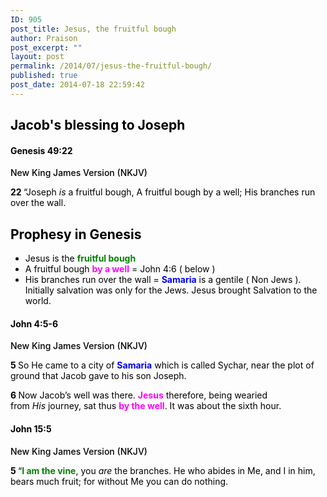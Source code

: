 ```yaml
---
ID: 905
post_title: Jesus, the fruitful bough
author: Praison
post_excerpt: ""
layout: post
permalink: /2014/07/jesus-the-fruitful-bough/
published: true
post_date: 2014-07-18 22:59:42
---
```

<h2 class="passage-display" style="font-weight: 500; color: #000000;"><strong>Jacob's blessing to Joseph</strong></h2>
<h4 class="passage-display" style="font-weight: 500; color: #000000;"><strong><span class="passage-display-bcv">Genesis 49:22</span></strong></h4>
<p class="passage-display" style="font-weight: 500; color: #000000;"><span class="passage-display-version">New King James Version (NKJV)</span></p>

<div class="poetry top-1" style="color: #000000;">
<p class="line"><span id="en-NKJV-1496" class="text Gen-49-22"><span class="versenum" style="font-weight: bold;">22 </span>“Joseph <i>is</i> a fruitful bough,</span>
<span class="text Gen-49-22">A fruitful bough by a well;</span>
<span class="text Gen-49-22">His branches run over the wall.</span></p>

<h2 class="line">Prophesy in Genesis</h2>
<ul>
	<li>Jesus is the <strong><span style="color: #008000;">fruitful bough</span></strong></li>
	<li>A fruitful bough <span style="color: #ff00ff;"><strong>by a well</strong></span> = John 4:6 ( below )</li>
	<li>His branches run over the wall = <span style="color: #0000ff;"><strong>Samaria</strong></span> is a gentile ( Non Jews ). Initially salvation was only for the Jews. Jesus brought Salvation to the world.</li>
</ul>
<h4 class="passage-display" style="font-weight: 500;"><strong><span class="passage-display-bcv">John 4:5-6</span></strong></h4>
<p class="passage-display" style="font-weight: 500;"><span class="passage-display-version">New King James Version (NKJV)</span></p>
<span id="en-NKJV-26162" class="text John-4-5"><span class="versenum" style="font-weight: bold;">5 </span>So He came to a city of <span style="color: #0000ff;"><strong>Samaria</strong></span> which is called Sychar, near the plot of ground that Jacob gave to his son Joseph. </span>

<span id="en-NKJV-26163" class="text John-4-6"><span class="versenum" style="font-weight: bold;">6 </span>Now Jacob’s well was there. <span style="color: #ff00ff;"><strong>Jesus</strong></span> therefore, being wearied from <i>His</i> journey, sat thus <span style="color: #ff00ff;"><strong>by the well</strong></span>. It was about the sixth hour.</span>
<h4 class="passage-display" style="font-weight: 500;"><strong><span class="passage-display-bcv">John 15:5</span></strong></h4>
<p class="passage-display" style="font-weight: 500;"><span class="passage-display-version">New King James Version (NKJV)</span></p>
<span id="en-NKJV-26705" class="text John-15-5"><span class="versenum" style="font-weight: bold;">5 </span><span class="woj">“<span style="color: #008000;"><strong>I am the vine</strong></span>, you <i>are</i> the branches. He who abides in Me, and I in him, bears much fruit; for without Me you can do nothing.</span></span>

</div>